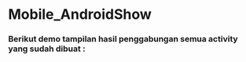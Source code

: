 # Mobile_AndroidShow

### Berikut demo tampilan hasil penggabungan semua activity yang sudah dibuat :


